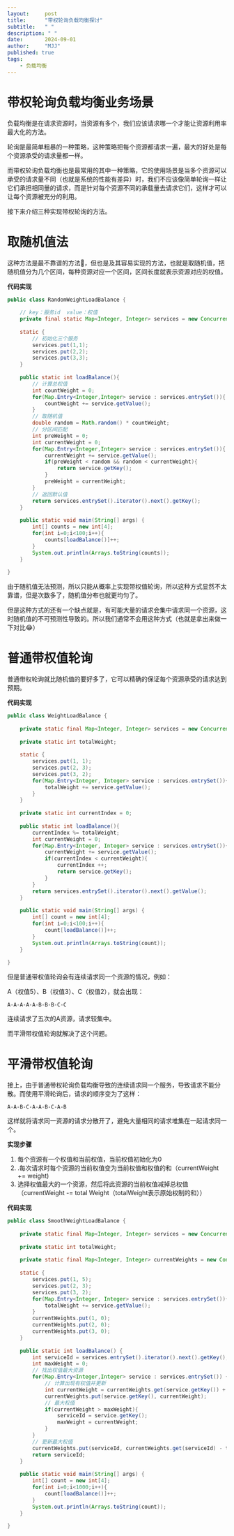 ```yaml
---
layout:     post
title:      "带权轮询负载均衡探讨"
subtitle:   " "
description: " "
date:       2024-09-01
author:     "MJJ"
published: true 
tags:
    - 负载均衡
---
```


# 带权轮询负载均衡业务场景

负载均衡是在请求资源时，当资源有多个，我们应该请求哪一个才能让资源利用率最大化的方法。

轮询是最简单粗暴的一种策略，这种策略把每个资源都请求一遍，最大的好处是每个资源承受的请求量都一样。

而带权轮询负载均衡也是最常用的其中一种策略，它的使用场景是当多个资源可以承受的请求量不同（也就是系统的性能有差异）时，我们不应该像简单轮询一样让它们承担相同量的请求，而是针对每个资源不同的承载量去请求它们，这样才可以让每个资源被充分的利用。

接下来介绍三种实现带权轮询的方法。

# 取随机值法

这种方法是最不靠谱的方法🤣，但也是及其容易实现的方法，也就是取随机值，把随机值分为几个区间，每种资源对应一个区间，区间长度就表示资源对应的权值。

**代码实现**
```java
public class RandomWeightLoadBalance {  
  
    // key：服务id  value：权值  
    private final static Map<Integer, Integer> services = new ConcurrentHashMap<>();  
  
    static {  
        // 初始化三个服务  
        services.put(1,1);  
        services.put(2,2);  
        services.put(3,3);  
    }  
  
    public static int loadBalance(){  
        // 计算总权值  
        int countWeight = 0;  
        for(Map.Entry<Integer,Integer> service : services.entrySet()){  
            countWeight += service.getValue();  
        }  
        // 取随机值  
        double random = Math.random() * countWeight;  
        // 分区间匹配  
        int preWeight = 0;  
        int currentWeight = 0;  
        for(Map.Entry<Integer,Integer> service : services.entrySet()){  
            currentWeight += service.getValue();  
            if(preWeight < random && random < currentWeight){  
                return service.getKey();  
            }  
            preWeight = currentWeight;  
        }  
        // 返回默认值  
        return services.entrySet().iterator().next().getKey();  
    }  
  
    public static void main(String[] args) {  
        int[] counts = new int[4];  
        for(int i=0;i<100;i++){  
            counts[loadBalance()]++;  
        }  
        System.out.println(Arrays.toString(counts));  
    }  
  
}
```

由于随机值无法预测，所以只能从概率上实现带权值轮询，所以这种方式显然不太靠谱，但是次数多了，随机值分布也就更均匀了。

但是这种方式的还有一个缺点就是，有可能大量的请求会集中请求同一个资源，这时随机值的不可预测性导致的。所以我们通常不会用这种方式（也就是拿出来做一下对比😂）

# 普通带权值轮询

普通带权轮询就比随机值的要好多了，它可以精确的保证每个资源承受的请求达到预期。

**代码实现**
```java
public class WeightLoadBalance {  
  
    private static final Map<Integer, Integer> services = new ConcurrentHashMap<>();  
  
    private static int totalWeight;  
  
    static {  
        services.put(1, 1);  
        services.put(2, 3);  
        services.put(3, 2);  
        for(Map.Entry<Integer, Integer> service : services.entrySet()){  
            totalWeight += service.getValue();  
        }  
    }  
  
    private static int currentIndex = 0;  
  
    public static int loadBalance(){  
        currentIndex %= totalWeight;  
        int currentWeight = 0;  
        for(Map.Entry<Integer, Integer> service : services.entrySet()){  
            currentWeight += service.getValue();  
            if(currentIndex < currentWeight){  
                currentIndex ++;  
                return service.getKey();  
            }  
        }  
        return services.entrySet().iterator().next().getValue();  
    }  
  
    public static void main(String[] args) {  
        int[] count = new int[4];  
        for(int i=0;i<100;i++){  
            count[loadBalance()]++;  
        }  
        System.out.println(Arrays.toString(count));  
    }  
  
}
```

但是普通带权值轮询会有连续请求同一个资源的情况，例如：

A（权值5）、B（权值3）、C（权值2），就会出现：

`A-A-A-A-A-B-B-B-C-C`

连续请求了五次的A资源，请求较集中。

而平滑带权值轮询就解决了这个问题。

# 平滑带权值轮询

接上，由于普通带权轮询负载均衡导致的连续请求同一个服务，导致请求不能分散。而使用平滑轮询后，请求的顺序变为了这样：

`A-A-B-C-A-A-B-C-A-B`

这样就将请求同一资源的请求分散开了，避免大量相同的请求堆集在一起请求同一个。

**实现步骤**
1. 每个资源有一个权值和当前权值，当前权值初始化为0
2. .每次请求时每个资源的当前权值变为当前权值和权值的和（currentWeight += weight)
3. 选择权值最大的一个资源，然后将此资源的当前权值减掉总权值（currentWeight -= total Weight（totalWeight表示原始权制的和））

**代码实现**
```java
public class SmoothWeightLoadBalance {  
  
    private static final Map<Integer, Integer> services = new ConcurrentHashMap<>();  
  
    private static int totalWeight;  
  
    private static final Map<Integer, Integer> currentWeights = new ConcurrentHashMap<>();  
  
    static {  
        services.put(1, 5);  
        services.put(2, 3);  
        services.put(3, 2);  
        for(Map.Entry<Integer, Integer> service : services.entrySet()){  
            totalWeight += service.getValue();  
        }  
        currentWeights.put(1, 0);  
        currentWeights.put(2, 0);  
        currentWeights.put(3, 0);  
    }  
  
    public static int loadBalance() {  
        int serviceId = services.entrySet().iterator().next().getKey();  
        int maxWeight = 0;  
        // 找出权值最大资源  
        for(Map.Entry<Integer,Integer> service : services.entrySet()) {  
            // 计算出现有权值并更新  
            int currentWeight = currentWeights.get(service.getKey()) + service.getValue();  
            currentWeights.put(service.getKey(), currentWeight);  
            // 最大权值  
            if(currentWeight > maxWeight){  
                serviceId = service.getKey();  
                maxWeight = currentWeight;  
            }  
        }  
        // 更新最大权值  
        currentWeights.put(serviceId, currentWeights.get(serviceId) - totalWeight);  
        return serviceId;  
    }  
  
    public static void main(String[] args) {  
        int[] count = new int[4];  
        for(int i=0;i<1000;i++){  
            count[loadBalance()]++;  
        }  
        System.out.println(Arrays.toString(count));  
    }  
  
}
```

